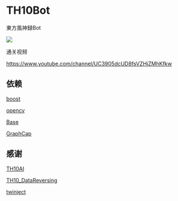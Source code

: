 # TH10Bot

東方風神録Bot

![](https://github.com/GiriMind/TH10Bot/raw/master/1.png)

通关视频

https://www.youtube.com/channel/UC3905dcUD8fsVZHjZMhKfkw

## 依赖

[boost](https://www.boost.org)

[opencv](https://github.com/opencv/opencv)

[Base](https://github.com/GiriMind/Base)

[GraphCap](https://github.com/GiriMind/GraphCap)

## 感谢

[TH10AI](https://github.com/Infinideastudio/TH10AI)

[TH10_DataReversing](https://github.com/binvec/TH10_DataReversing)

[twinject](https://github.com/Netdex/twinject)
